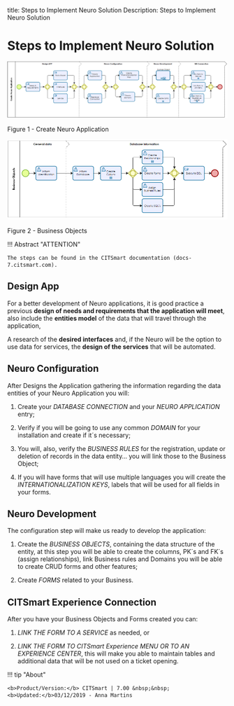 title: Steps to Implement Neuro Solution
Description: Steps to Implement Neuro Solution
# Steps to Implement Neuro Solution


![create neuro app](images/neuro-1.png)

Figure 1 - Create Neuro Application


![business](images/neuro-2.png)

Figure 2 - Business Objects


!!! Abstract "ATTENTION"

    The steps can be found in the CITSmart documentation (docs-7.citsmart.com).

## Design App


For a better development of Neuro applications, it is good practice a previous
**design of needs and requirements that the application will meet**, also
include the **entities model** of the data that will travel through the
application,

A research of the **desired interfaces** and, if the Neuro will be the option to
use data for services, the **design of the services** that will be automated.

## Neuro Configuration


After Designs the Application gathering the information regarding the data
entities of your Neuro Application you will:

1.  Create your *DATABASE CONNECTION* and your *NEURO APPLICATION* entry;

2.  Verify if you will be going to use any common *DOMAIN* for your installation
    and create if it´s necessary;

3.  You will, also, verify the *BUSINESS RULES* for the registration, update or
    deletion of records in the data entity… you will link those to the Business
    Object;

4.  If you will have forms that will use multiple languages you will create the
    *INTERNATIONALIZATION KEYS*, labels that will be used for all fields in your
    forms.

## Neuro Development


The configuration step will make us ready to develop the application:

1.  Create the *BUSINESS OBJECTS*, containing the data structure of the entity,
    at this step you will be able to create the columns, PK´s and FK´s (assign
    relationships), link Business rules and Domains you will be able to create
    CRUD forms and other features;

2.  Create *FORMS* related to your Business.

## CITSmart Experience Connection


After you have your Business Objects and Forms created you can:

1.  *LINK THE FORM TO A SERVICE* as needed, or

2.  *LINK THE FORM TO CITSmart Experience MENU OR TO AN EXPERIENCE CENTER*, this will make you
    able to maintain tables and additional data that will be not used on a ticket opening.



!!! tip "About"

    <b>Product/Version:</b> CITSmart | 7.00 &nbsp;&nbsp;
    <b>Updated:</b>03/12/2019 - Anna Martins  
